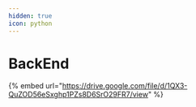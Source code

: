 ```yaml
---
hidden: true
icon: python
---
```


# BackEnd



{% embed url="https://drive.google.com/file/d/1QX3-QuZOD56eSxghp1PZs8D6SrO29FR7/view" %}

